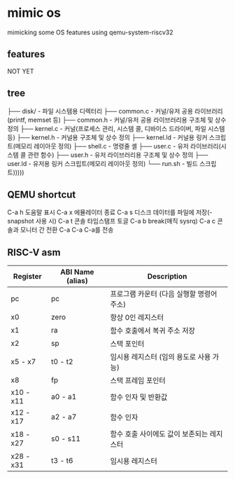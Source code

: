 # mimic os

mimicking some OS features using qemu-system-riscv32  

## features  

NOT YET  

## tree  

├── disk/ - 파일 시스템용 디렉터리 
├── common.c - 커널/유저 공용 라이브러리(printf, memset 등)
├── common.h - 커널/유저 공용 라이브러리용 구조체 및 상수 정의
├── kernel.c - 커널(프로세스 관리, 시스템 콜, 디바이스 드라이버, 파일 시스템 등)
├── kernel.h - 커널용 구조체 및 상수 정의
├── kernel.ld - 커널용 링커 스크립트(메모리 레이아웃 정의)
├── shell.c - 명령줄 셸
├── user.c - 유저 라이브러리(시스템 콜 관련 함수)
├── user.h - 유저 라이브러리용 구조체 및 상수 정의
├── user.ld - 유저용 링커 스크립트(메모리 레이아웃 정의)
└── run.sh - 빌드 스크립트)))))


## QEMU shortcut  

C-a h    도움말 표시
C-a x    에뮬레이터 종료
C-a s    디스크 데이터를 파일에 저장(-snapshot 사용 시)
C-a t    콘솔 타임스탬프 토글
C-a b    break(매직 sysrq)
C-a c    콘솔과 모니터 간 전환
C-a C-a  C-a를 전송

## RISC-V asm  

| Register    | ABI Name (alias) | Description
|-------------|------------------|----------------------------------------------|
| pc          | pc               | 프로그램 카운터 (다음 실행할 명령어 주소)
| x0          | zero             | 항상 0인 레지스터
| x1          | ra               | 함수 호출에서 복귀 주소 저장
| x2          | sp               | 스택 포인터
| x5 - x7     | t0 - t2          | 임시용 레지스터 (임의 용도로 사용 가능)
| x8          | fp               | 스택 프레임 포인터
| x10 - x11   | a0 - a1          | 함수 인자 및 반환값
| x12 - x17   | a2 - a7          | 함수 인자
| x18 - x27   | s0 - s11         | 함수 호출 사이에도 값이 보존되는 레지스터
| x28 - x31   | t3 - t6          | 임시용 레지스터




